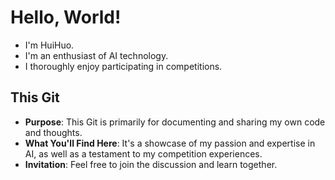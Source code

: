 # Hello, World!
- I'm HuiHuo.
- I'm an enthusiast of AI technology.
- I thoroughly enjoy participating in competitions.
  
## This Git
- **Purpose**: This Git is primarily for documenting and sharing my own code and thoughts.
- **What You'll Find Here**: It's a showcase of my passion and expertise in AI, as well as a testament to my competition experiences.
- **Invitation**: Feel free to join the discussion and learn together.

